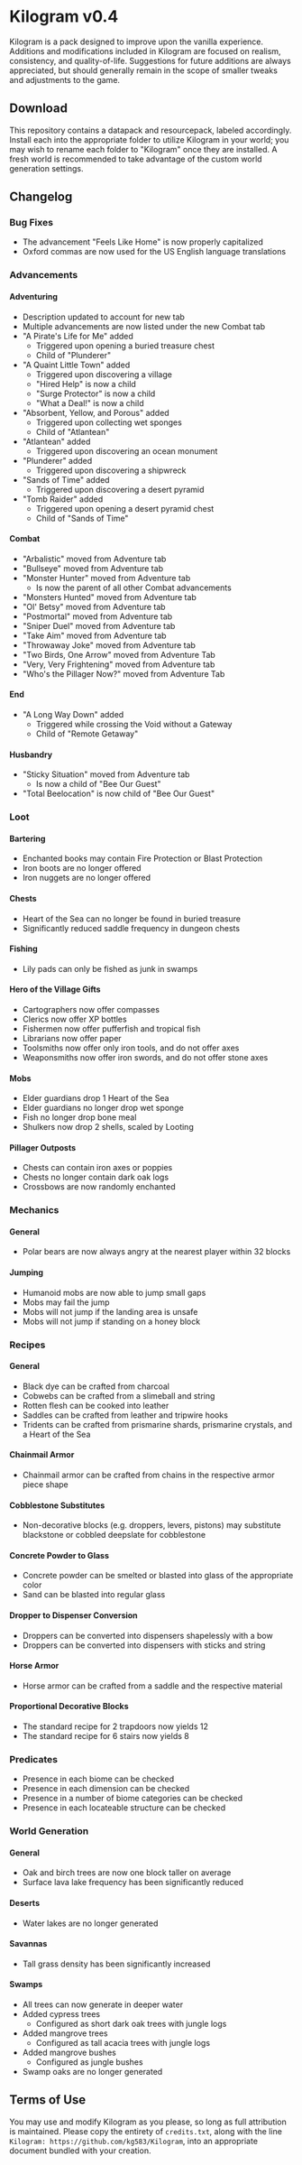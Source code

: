 # Kilogram v0.4

Kilogram is a pack designed to improve upon the vanilla experience. Additions and modifications included in Kilogram are focused on realism, consistency, and quality-of-life. Suggestions for future additions are always appreciated, but should generally remain in the scope of smaller tweaks and adjustments to the game.

## Download

This repository contains a datapack and resourcepack, labeled accordingly. Install each into the appropriate folder to utilize Kilogram in your world; you may wish to rename each folder to "Kilogram" once they are installed. A fresh world is recommended to take advantage of the custom world generation settings.

## Changelog

### Bug Fixes

* The advancement "Feels Like Home" is now properly capitalized
* Oxford commas are now used for the US English language translations

### Advancements

#### Adventuring

* Description updated to account for new tab
* Multiple advancements are now listed under the new Combat tab
* "A Pirate's Life for Me" added
	* Triggered upon opening a buried treasure chest
	* Child of "Plunderer"
* "A Quaint Little Town" added
	* Triggered upon discovering a village
	* "Hired Help" is now a child
	* "Surge Protector" is now a child
	* "What a Deal!" is now a child
* "Absorbent, Yellow, and Porous" added
	* Triggered upon collecting wet sponges
	* Child of "Atlantean"
* "Atlantean" added
	* Triggered upon discovering an ocean monument
* "Plunderer" added
	* Triggered upon discovering a shipwreck
* "Sands of Time" added
	* Triggered upon discovering a desert pyramid
* "Tomb Raider" added
	* Triggered upon opening a desert pyramid chest
	* Child of "Sands of Time"

#### Combat

* "Arbalistic" moved from Adventure tab
* "Bullseye" moved from Adventure tab
* "Monster Hunter" moved from Adventure tab
	* Is now the parent of all other Combat advancements
* "Monsters Hunted" moved from Adventure tab
* "Ol' Betsy" moved from Adventure tab
* "Postmortal" moved from Adventure tab
* "Sniper Duel" moved from Adventure tab
* "Take Aim" moved from Adventure tab
* "Throwaway Joke" moved from Adventure tab
* "Two Birds, One Arrow" moved from Adventure Tab
* "Very, Very Frightening" moved from Adventure tab
* "Who's the Pillager Now?" moved from Adventure Tab

#### End

* "A Long Way Down" added
	* Triggered while crossing the Void without a Gateway
	* Child of "Remote Getaway"

#### Husbandry

* "Sticky Situation" moved from Adventure tab
	* Is now a child of "Bee Our Guest"
* "Total Beelocation" is now child of "Bee Our Guest"

### Loot

#### Bartering

* Enchanted books may contain Fire Protection or Blast Protection
* Iron boots are no longer offered
* Iron nuggets are no longer offered

#### Chests

* Heart of the Sea can no longer be found in buried treasure
* Significantly reduced saddle frequency in dungeon chests

#### Fishing

* Lily pads can only be fished as junk in swamps

#### Hero of the Village Gifts

* Cartographers now offer compasses
* Clerics now offer XP bottles
* Fishermen now offer pufferfish and tropical fish
* Librarians now offer paper
* Toolsmiths now offer only iron tools, and do not offer axes
* Weaponsmiths now offer iron swords, and do not offer stone axes

#### Mobs

* Elder guardians drop 1 Heart of the Sea
* Elder guardians no longer drop wet sponge
* Fish no longer drop bone meal
* Shulkers now drop 2 shells, scaled by Looting

#### Pillager Outposts

* Chests can contain iron axes or poppies
* Chests no longer contain dark oak logs
* Crossbows are now randomly enchanted

### Mechanics

#### General

* Polar bears are now always angry at the nearest player within 32 blocks

#### Jumping

* Humanoid mobs are now able to jump small gaps
* Mobs may fail the jump
* Mobs will not jump if the landing area is unsafe
* Mobs will not jump if standing on a honey block

### Recipes

#### General

* Black dye can be crafted from charcoal
* Cobwebs can be crafted from a slimeball and string
* Rotten flesh can be cooked into leather
* Saddles can be crafted from leather and tripwire hooks
* Tridents can be crafted from prismarine shards, prismarine crystals, and a Heart of the Sea

#### Chainmail Armor

* Chainmail armor can be crafted from chains in the respective armor piece shape

#### Cobblestone Substitutes

* Non-decorative blocks (e.g. droppers, levers, pistons) may substitute blackstone or cobbled deepslate for cobblestone

#### Concrete Powder to Glass

* Concrete powder can be smelted or blasted into glass of the appropriate color
* Sand can be blasted into regular glass

#### Dropper to Dispenser Conversion

* Droppers can be converted into dispensers shapelessly with a bow
* Droppers can be converted into dispensers with sticks and string

#### Horse Armor

* Horse armor can be crafted from a saddle and the respective material

#### Proportional Decorative Blocks

* The standard recipe for 2 trapdoors now yields 12
* The standard recipe for 6 stairs now yields 8

### Predicates

* Presence in each biome can be checked
* Presence in each dimension can be checked
* Presence in a number of biome categories can be checked
* Presence in each locateable structure can be checked

### World Generation

#### General

* Oak and birch trees are now one block taller on average
* Surface lava lake frequency has been significantly reduced

#### Deserts

* Water lakes are no longer generated

#### Savannas

* Tall grass density has been significantly increased

#### Swamps

* All trees can now generate in deeper water
* Added cypress trees
	* Configured as short dark oak trees with jungle logs
* Added mangrove trees
	* Configured as tall acacia trees with jungle logs
* Added mangrove bushes
	* Configured as jungle bushes
* Swamp oaks are no longer generated

## Terms of Use

You may use and modify Kilogram as you please, so long as full attribution is maintained. Please copy the entirety of `credits.txt`, along with the line `Kilogram: https://github.com/kg583/Kilogram`, into an appropriate document bundled with your creation.
